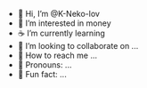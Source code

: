 - 👋 Hi, I’m @K-Neko-lov
- 🧁 I’m interested in money
- ☕ I’m currently learning
- 🥪 I’m looking to collaborate on ...
- 🍜 How to reach me ...
- 🍥 Pronouns: ...
- 🍁 Fun fact: ...

<!---
K-Neko-lov/K-Neko-lov is a ✨ special ✨ repository because its `README.md` (this file) appears on your GitHub profile.
You can click the Preview link to take a look at your changes.
--->
